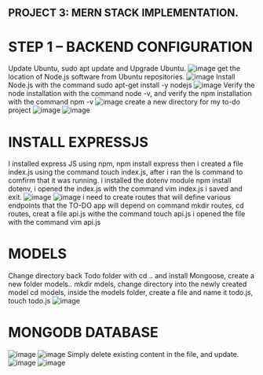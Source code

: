 ## PROJECT 3: MERN STACK IMPLEMENTATION.
# STEP 1 – BACKEND CONFIGURATION
Update Ubuntu, sudo apt update and Upgrade Ubuntu.
![image](https://user-images.githubusercontent.com/103155174/166394823-037e08de-844b-4e87-b069-d419d86eab18.png)
get the location of Node.js software from Ubuntu repositories.
![image](https://user-images.githubusercontent.com/103155174/166395023-763d575b-0a8f-4682-a4a9-fa3c6fafd74b.png)
Install Node.js with the command sudo apt-get install -y nodejs
![image](https://user-images.githubusercontent.com/103155174/166395194-c676df60-e72e-4349-ada7-0b4354640138.png)
Verify the node installation with the command node -v, and verify the npm installation with the command npm -v
![image](https://user-images.githubusercontent.com/103155174/166395331-c271b0d4-63a2-49cf-985c-b446e3abd905.png)
create a new directory for my to-do project
![image](https://user-images.githubusercontent.com/103155174/166395811-94fec75e-f0cb-4b16-80ff-5535fdac3fe6.png)
![image](https://user-images.githubusercontent.com/103155174/166396147-3310d017-3654-4c6c-8ff9-6ef047da68b6.png)
# INSTALL EXPRESSJS
I installed express JS using npm, npm install express
then i created a file index.js using the command touch index.js, after i ran the ls command to comfirm that it was running.
i installed the dotenv module npm install dotenv,
i opened the index.js with the command vim index.js
i saved and exit.
![image](https://user-images.githubusercontent.com/103155174/166487069-7e1d42aa-f3c9-4f90-bbc9-9cb7cf25b8d0.png)
![image](https://user-images.githubusercontent.com/103155174/166489264-240df135-518f-45f8-a856-1b6ca3c42c56.png)
i need to create routes that will define various endpoints that the TO-DO app will depend on
command mkdir routes, cd routes, creat a file api.js withe the command touch api.js
i opened the file with the command vim api.js
# MODELS
Change directory back Todo folder with cd .. and install Mongoose, create a new folder models.. mkdir mdels, change directory into the newly created model
cd models, inside the models folder, create a file and name it todo.js, touch todo.js
![image](https://user-images.githubusercontent.com/103155174/166508036-6bc93856-ad3f-48bd-b8e8-59f387fc5c01.png)
# MONGODB DATABASE
![image](https://user-images.githubusercontent.com/103155174/166519371-b1f592ef-b50c-46eb-a833-5742c7c4bc66.png)
![image](https://user-images.githubusercontent.com/103155174/166747833-c22f889f-6559-45dc-adea-bcac69b328bc.png)
Simply delete existing content in the file, and update.
![image](https://user-images.githubusercontent.com/103155174/166748680-ed585003-b035-4ecf-90c0-2438918b6536.png)
![image](https://user-images.githubusercontent.com/103155174/167954618-9d329288-d821-4301-a72b-c1bab9d1f789.png)

